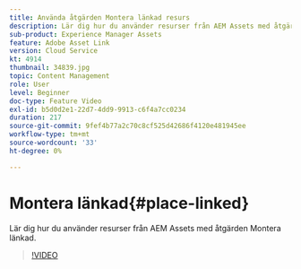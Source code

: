 ```yaml
---
title: Använda åtgärden Montera länkad resurs
description: Lär dig hur du använder resurser från AEM Assets med åtgärden Montera länkad.
sub-product: Experience Manager Assets
feature: Adobe Asset Link
version: Cloud Service
kt: 4914
thumbnail: 34839.jpg
topic: Content Management
role: User
level: Beginner
doc-type: Feature Video
exl-id: b5d0d2e1-22d7-4dd9-9913-c6f4a7cc0234
duration: 217
source-git-commit: 9fef4b77a2c70c8cf525d42686f4120e481945ee
workflow-type: tm+mt
source-wordcount: '33'
ht-degree: 0%

---
```


# Montera länkad{#place-linked}

Lär dig hur du använder resurser från AEM Assets med åtgärden Montera länkad.

>[!VIDEO](https://video.tv.adobe.com/v/34839?quality=12&learn=on)
